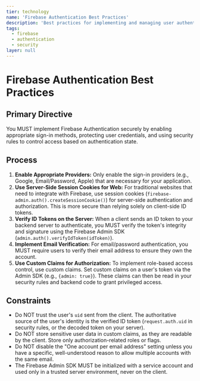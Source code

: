 ```yaml
---
tier: technology
name: 'Firebase Authentication Best Practices'
description: 'Best practices for implementing and managing user authentication with Firebase Auth.'
tags:
  - firebase
  - authentication
  - security
layer: null
---
```


# Firebase Authentication Best Practices

## Primary Directive

You MUST implement Firebase Authentication securely by enabling appropriate sign-in methods, protecting user credentials, and using security rules to control access based on authentication state.

## Process

1.  **Enable Appropriate Providers:** Only enable the sign-in providers (e.g., Google, Email/Password, Apple) that are necessary for your application.
2.  **Use Server-Side Session Cookies for Web:** For traditional websites that need to integrate with Firebase, use session cookies (`firebase-admin.auth().createSessionCookie()`) for server-side authentication and authorization. This is more secure than relying solely on client-side ID tokens.
3.  **Verify ID Tokens on the Server:** When a client sends an ID token to your backend server to authenticate, you MUST verify the token's integrity and signature using the Firebase Admin SDK (`admin.auth().verifyIdToken(idToken)`).
4.  **Implement Email Verification:** For email/password authentication, you MUST require users to verify their email address to ensure they own the account.
5.  **Use Custom Claims for Authorization:** To implement role-based access control, use custom claims. Set custom claims on a user's token via the Admin SDK (e.g., `{admin: true}`). These claims can then be read in your security rules and backend code to grant privileged access.

## Constraints

- Do NOT trust the user's `uid` sent from the client. The authoritative source of the user's identity is the verified ID token (`request.auth.uid` in security rules, or the decoded token on your server).
- Do NOT store sensitive user data in custom claims, as they are readable by the client. Store only authorization-related roles or flags.
- Do NOT disable the "One account per email address" setting unless you have a specific, well-understood reason to allow multiple accounts with the same email.
- The Firebase Admin SDK MUST be initialized with a service account and used only in a trusted server environment, never on the client.
